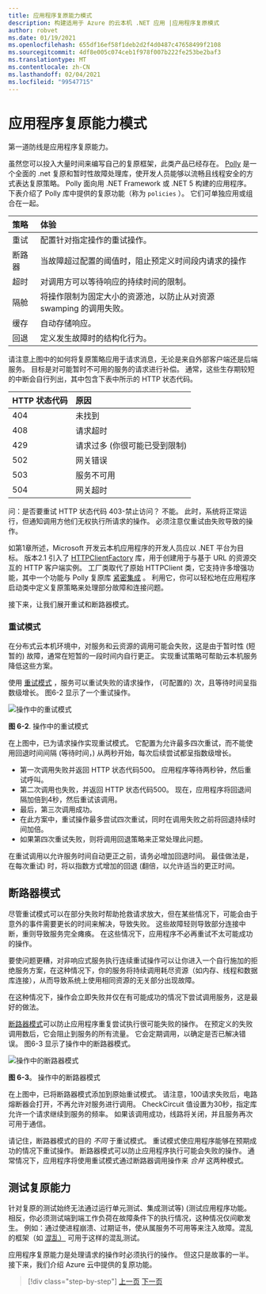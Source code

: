```yaml
---
title: 应用程序复原能力模式
description: 构建适用于 Azure 的云本机 .NET 应用 |应用程序复原模式
author: robvet
ms.date: 01/19/2021
ms.openlocfilehash: 655df16ef58f1deb2d2f4d0487c47658499f2108
ms.sourcegitcommit: 4df8e005c074ceb1f978f007b222fe253be2baf3
ms.translationtype: MT
ms.contentlocale: zh-CN
ms.lasthandoff: 02/04/2021
ms.locfileid: "99547715"
---
```

# <a name="application-resiliency-patterns"></a>应用程序复原能力模式

第一道防线是应用程序复原能力。

虽然您可以投入大量时间来编写自己的复原框架，此类产品已经存在。 [Polly](https://dotnetfoundation.org/projects/polly) 是一个全面的 .net 复原和暂时性故障处理库，使开发人员能够以流畅且线程安全的方式表达复原策略。 Polly 面向用 .NET Framework 或 .NET 5 构建的应用程序。 下表介绍了 Polly 库中提供的复原功能（称为 `policies` ）。 它们可单独应用或组合在一起。

| 策略 | 体验 |
| :-------- | :-------- |
| 重试 | 配置针对指定操作的重试操作。 |
| 断路器 | 当故障超过配置的阈值时，阻止预定义时间段内请求的操作 |
| 超时 | 对调用方可以等待响应的持续时间的限制。 |
| 隔舱 | 将操作限制为固定大小的资源池，以防止从对资源 swamping 的调用失败。 |
| 缓存 | 自动存储响应。 |
| 回退 | 定义发生故障时的结构化行为。 |

请注意上图中的如何将复原策略应用于请求消息，无论是来自外部客户端还是后端服务。 目标是对可能暂时不可用的服务的请求进行补偿。 通常，这些生存期较短的中断会自行列出，其中包含下表中所示的 HTTP 状态代码。

| HTTP 状态代码| 原因 |
| :-------- | :-------- |
| 404 | 未找到 |
| 408 | 请求超时 |
| 429 | 请求过多 (你很可能已受到限制)  |
| 502 | 网关错误 |
| 503 | 服务不可用 |
| 504 | 网关超时 |

问：是否要重试 HTTP 状态代码 403-禁止访问？ 不能。 此时，系统将正常运行，但通知调用方他们无权执行所请求的操作。 必须注意仅重试由失败导致的操作。

如第1章所述，Microsoft 开发云本机应用程序的开发人员应以 .NET 平台为目标。 版本2.1 引入了 [HTTPClientFactory](https://www.stevejgordon.co.uk/introduction-to-httpclientfactory-aspnetcore) 库，用于创建用于与基于 URL 的资源交互的 HTTP 客户端实例。 工厂类取代了原始 HTTPClient 类，它支持许多增强功能，其中一个功能与 Polly 复原库 [紧密集成](../microservices/implement-resilient-applications/implement-http-call-retries-exponential-backoff-polly.md) 。 利用它，你可以轻松地在应用程序启动类中定义复原策略来处理部分故障和连接问题。

接下来，让我们展开重试和断路器模式。

### <a name="retry-pattern"></a>重试模式

在分布式云本机环境中，对服务和云资源的调用可能会失败，这是由于暂时性 (短暂的) 故障，通常在短暂的一段时间内自行更正。 实现重试策略可帮助云本机服务降低这些方案。

使用 [重试模式](/azure/architecture/patterns/retry) ，服务可以重试失败的请求操作， (可配置的) 次，且等待时间呈指数级增长。 图6-2 显示了一个重试操作。

![操作中的重试模式](./media/retry-pattern.png)

**图 6-2**. 操作中的重试模式

在上图中，已为请求操作实现重试模式。 它配置为允许最多四次重试，而不能使用回退时间间隔 (等待时间，) 从两秒开始，每次后续尝试都呈指数级增长。

- 第一次调用失败并返回 HTTP 状态代码500。 应用程序等待两秒钟，然后重试呼叫。
- 第二次调用也失败，并返回 HTTP 状态代码500。 现在，应用程序将回退间隔加倍到4秒，然后重试该调用。
- 最后，第三次调用成功。
- 在此方案中，重试操作最多尝试四次重试，同时在调用失败之前将回退持续时间加倍。
- 如果第四次重试失败，则将调用回退策略来正常处理此问题。

在重试调用以允许服务时间自动更正之前，请务必增加回退时间。 最佳做法是，在每次重试) 时，将以指数方式增加的回退 (翻倍，以允许适当的更正时间。

## <a name="circuit-breaker-pattern"></a>断路器模式

尽管重试模式可以在部分失败时帮助抢救请求放大，但在某些情况下，可能会由于意外的事件需要更长的时间来解决，导致失败。 这些故障轻则导致部分连接中断，重则导致服务完全瘫痪。 在这些情况下，应用程序不必再重试不太可能成功的操作。

要使问题更糟，对非响应式服务执行连续重试操作可以让你进入一个自行施加的拒绝服务方案，在这种情况下，你的服务将持续调用耗尽资源（如内存、线程和数据库连接），从而导致系统上使用相同资源的无关部分出现故障。

在这种情况下，操作会立即失败并仅在有可能成功的情况下尝试调用服务，这是最好的做法。

[断路器模式](/azure/architecture/patterns/circuit-breaker)可以防止应用程序重复尝试执行很可能失败的操作。 在预定义的失败调用数后，它会阻止到服务的所有流量。 它会定期调用，以确定是否已解决错误。 图6-3 显示了操作中的断路器模式。

![操作中的断路器模式](./media/circuit-breaker-pattern.png)

**图 6-3**。 操作中的断路器模式

在上图中，已将断路器模式添加到原始重试模式。 请注意，100请求失败后，电路熔断器会打开，不再允许对服务进行调用。 CheckCircuit 值设置为30秒，指定库允许一个请求继续到服务的频率。 如果该调用成功，线路将关闭，并且服务再次可用于通信。

请记住，断路器模式的目的 *不同* 于重试模式。 重试模式使应用程序能够在预期成功的情况下重试操作。 断路器模式可以防止应用程序执行可能会失败的操作。 通常情况下，应用程序将使用重试模式通过断路器调用操作来 *合并* 这两种模式。

## <a name="testing-for-resiliency"></a>测试复原能力

针对复原的测试始终无法通过运行单元测试、集成测试等)  (测试应用程序功能。 相反，你必须测试端到端工作负荷在故障条件下的执行情况，这种情况仅间歇发生。 例如：通过使进程崩溃、过期证书，使从属服务不可用等来注入故障。混乱的框架（如 [混乱）](https://github.com/Netflix/chaosmonkey) 可用于这样的混乱测试。

应用程序复原能力是处理请求的操作时必须执行的操作。 但这只是故事的一半。 接下来，我们介绍 Azure 云中提供的复原功能。

>[!div class="step-by-step"]
>[上一页](resiliency.md)
>[下一页](infrastructure-resiliency-azure.md)
